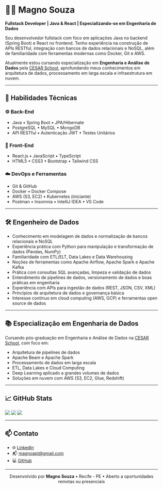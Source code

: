 # 👨‍💻 Magno Souza

**Fullstack Developer | Java & React | Especializando-se em Engenharia de Dados**

Sou desenvolvedor fullstack com foco em aplicações Java no backend (Spring Boot) e React no frontend. Tenho experiência na construção de APIs RESTful, integração com bancos de dados relacionais e NoSQL, além de familiaridade com ferramentas modernas como Docker, Git e AWS.

Atualmente estou cursando especialização em **Engenharia e Análise de Dados** pela [CESAR School](https://www.cesar.school/), aprofundando meus conhecimentos em arquitetura de dados, processamento em larga escala e infraestrutura em nuvem.

---

## 🧠 Habilidades Técnicas

### ⚙️ Back-End
- Java • Spring Boot • JPA/Hibernate  
- PostgreSQL • MySQL • MongoDB  
- API RESTful • Autenticação JWT • Testes Unitários

### 🎨 Front-End
- React.js • JavaScript • TypeScript  
- HTML5 • CSS3 • Bootstrap • Tailwind CSS

### ☁️ DevOps e Ferramentas
- Git & GitHub  
- Docker • Docker Compose  
- AWS (S3, EC2) • Kubernetes (iniciante)  
- Postman • Insomnia • IntelliJ IDEA • VS Code

---

## 🛠️ Engenheiro de Dados

- Conhecimento em modelagem de dados e normalização de bancos relacionais e NoSQL  
- Experiência prática com Python para manipulação e transformação de dados (Pandas, NumPy)  
- Familiaridade com ETL/ELT, Data Lakes e Data Warehousing  
- Noções de ferramentas como Apache Airflow, Apache Spark e Apache Kafka  
- Prática com consultas SQL avançadas, limpeza e validação de dados  
- Entendimento de pipelines de dados, versionamento de dados e boas práticas em engenharia  
- Experiência com APIs para ingestão de dados (REST, JSON, CSV, XML)  
- Princípios de arquitetura de dados e governança básica  
- Interesse contínuo em cloud computing (AWS, GCP) e ferramentas open source de dados

---

## 📚 Especialização em Engenharia de Dados

Cursando pós-graduação em Engenharia e Análise de Dados na [CESAR School](https://www.cesar.school/), com foco em:
- Arquitetura de pipelines de dados
- Apache Beam e Apache Spark
- Processamento de dados em larga escala
- ETL, Data Lakes e Cloud Computing
- Deep Learning aplicado a grandes volumes de dados
- Soluções em nuvem com AWS (S3, EC2, Glue, Redshift)


---

## 📈 GitHub Stats

<p align="left">
  <img src="http://github-profile-summary-cards.vercel.app/api/cards/profile-details?username=MSouza27&theme=default" />
  <img src="http://github-profile-summary-cards.vercel.app/api/cards/stats?username=MSouza27&theme=default" />
  <img src="http://github-profile-summary-cards.vercel.app/api/cards/repos-per-language?username=MSouza27&theme=default" />
</p>

---

## 📫 Contato

- 🌐 [LinkedIn](https://www.linkedin.com/in/magno-souza-dos-santos/)  
- 📬 magnoapt@gmail.com  
- 💻 [GitHub](https://github.com/MSouza27)

---

<div align="center">
  Desenvolvido por <strong>Magno Souza</strong> • Recife - PE • Aberto a oportunidades remotas ou presenciais
</div>
